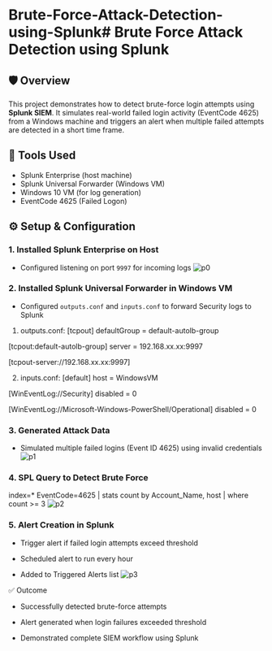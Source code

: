 # Brute-Force-Attack-Detection-using-Splunk# Brute Force Attack Detection using Splunk

## 🛡️ Overview
This project demonstrates how to detect brute-force login attempts using **Splunk SIEM**. 
It simulates real-world failed login activity (EventCode 4625) from a Windows machine and triggers an alert when multiple failed attempts are detected in a short time frame.


## 🧰 Tools Used
- Splunk Enterprise (host machine)
- Splunk Universal Forwarder (Windows VM)
- Windows 10 VM (for log generation)
- EventCode 4625 (Failed Logon)


## ⚙️ Setup & Configuration

### 1. Installed Splunk Enterprise on Host
- Configured listening on port `9997` for incoming logs
![p0](https://github.com/user-attachments/assets/f2d0f221-1518-4c3f-a742-c5f9a905438e)

### 2. Installed Splunk Universal Forwarder in Windows VM
- Configured `outputs.conf` and `inputs.conf` to forward Security logs to Splunk
1) outputs.conf:
  [tcpout]
defaultGroup = default-autolb-group

[tcpout:default-autolb-group]
server = 192.168.xx.xx:9997

[tcpout-server://192.168.xx.xx:9997]

2) inputs.conf:
[default]
host = WindowsVM

[WinEventLog://Security]
disabled = 0

[WinEventLog://Microsoft-Windows-PowerShell/Operational]
disabled = 0


### 3. Generated Attack Data
- Simulated multiple failed logins (Event ID 4625) using invalid credentials
  ![p1](https://github.com/user-attachments/assets/5209e67f-83d9-432b-99ce-ff7168b79e4d)


### 4. SPL Query to Detect Brute Force
index=* EventCode=4625
| stats count by Account_Name, host
| where count >= 3
![p2](https://github.com/user-attachments/assets/883e801b-ead5-4315-8969-e7dcde571ea4)

### 5. Alert Creation in Splunk
- Trigger alert if failed login attempts exceed threshold

- Scheduled alert to run every hour

- Added to Triggered Alerts list
![p3](https://github.com/user-attachments/assets/36d7776c-d4d7-49ef-9175-21a6ee164ac8)

✅ Outcome
- Successfully detected brute-force attempts

- Alert generated when login failures exceeded threshold

- Demonstrated complete SIEM workflow using Splunk

